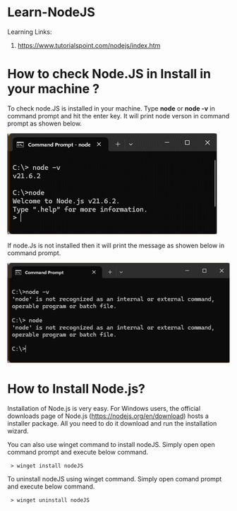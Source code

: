 # Learn-NodeJS

Learning Links:
1)	https://www.tutorialspoint.com/nodejs/index.htm

   
# How to check Node.JS in Install in your machine ?
To check node.JS is installed in your machine. Type **node** or **node -v** in command prompt and hit the enter key. It will print node verson in command prompt as showen below.

  ![Screenshot](https://github.com/ladpriteshkumar/Learn-NodeJS/blob/e122d6f4f4c75feab576bb5e784ad28929c4a53a/Images/node%20and%20node_v%20command.png)

If node.Js is not installed then it will print the message as showen below in command prompt.
 
  ![Screenshot](/Images/node_and_node-v_command_node_not_install.png)

# How to Install Node.js?
Installation of Node.js is very easy. For Windows users, the official downloads page of Node.js (https://nodejs.org/en/download) hosts a installer package. All you need to do it download and run the installation wizard.

You can also use winget command to install nodeJS. Simply open open command prompt and execute below command.

```command prompt
 > winget install nodeJS
```
 

To uninstall nodeJS using winget command. Simply open comand prompt and execute below command.

```command prompt
 > winget uninstall nodeJS
```


